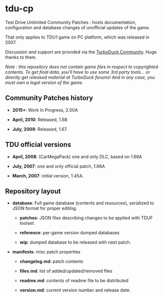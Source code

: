 # tdu-cp
Test Drive Unlimited Community Patches : hosts documentation, configuration and database changes of unofficial updates of the game.

That only applies to TDU1 game on PC platform, which was released in 2007.

Discussion and support are provided via the [TurboDuck Community](http://forum.turboduck.net/forums/51-tdu-mod-shop). Huge thanks to them.

*Note : this repository does not contain game files in respect to copyrighted contents. To get final data, you'll have to use some 3rd party tools... or directly get released material at TurboDuck forums! And in any case, you must own a legal version of the game.*

## Community Patches history

- **2015+**: Work In Progress, 2.00A

- **April, 2010**: Released, 1.68

- **July, 2009**: Released, 1.67.

## TDU official versions

- **April, 2008**: (CarMegaPack) one and only DLC, based on 1.66A

- **July, 2007**: one and only official patch, 1.66A

- **March, 2007**: initial version, 1.45A.

## Repository layout

- **database**: Full game database (contents and resources), serialized to JSON format for proper editing.

  - **patches**: JSON files describing changes to be applied with TDUF toolset.

  - **reference**: per-game version dumped databases

  - **wip**: dumped database to be released with next patch.

- **manifests**: misc patch properties

  - **changelog.md**: patch contents

  - **files.md**: list of added/updated/removed files
    
  - **readme.md**: contents of readme file to be distributed

  - **version.md**: current version number and release date.
